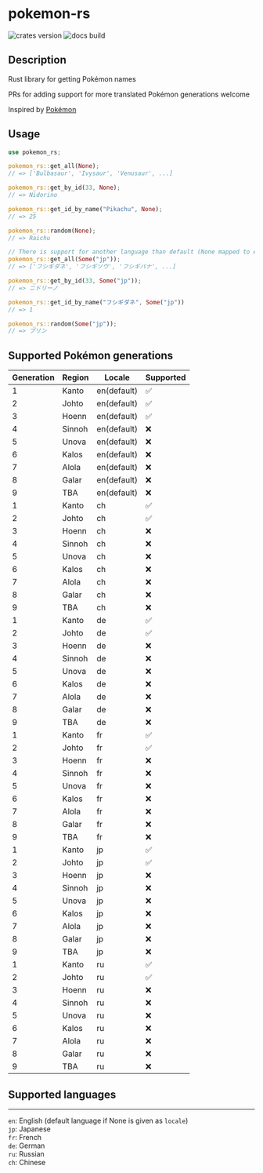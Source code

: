 # pokemon-rs

![crates version](https://img.shields.io/crates/v/pokemon-rs.svg?style=flat-square)
![docs build](https://img.shields.io/docsrs/pokemon-rs)

## Description

Rust library for getting Pokémon names

PRs for adding support for more translated Pokémon generations welcome
  
Inspired by [Pokémon](https://github.com/sindresorhus/pokemon)  
  
## Usage

```rust
use pokemon_rs;

pokemon_rs::get_all(None);
// => ['Bulbasaur', 'Ivysaur', 'Venusaur', ...]

pokemon_rs::get_by_id(33, None);
// => Nidorino

pokemon_rs::get_id_by_name("Pikachu", None);
// => 25

pokemon_rs::random(None);
// => Raichu

// There is support for another language than default (None mapped to en) that can be given, like `Some("jp")`):
pokemon_rs::get_all(Some("jp"));
// => ['フシギダネ', 'フシギソウ', 'フシギバナ', ...]

pokemon_rs::get_by_id(33, Some("jp"));
// => ニドリーノ

pokemon_rs::get_id_by_name("フシギダネ", Some("jp"))
// => 1

pokemon_rs::random(Some("jp"));
// => プリン
```

## Supported Pokémon generations

|  Generation  |  Region  |  Locale  | Supported |
| --- | --- | --- | --- |
| 1 | Kanto | en(default) | ✅ |
| 2 | Johto | en(default) | ✅ |
| 3 | Hoenn | en(default) | ✅ |
| 4 | Sinnoh | en(default) | ❌ |
| 5 | Unova | en(default) | ❌ |
| 6 | Kalos | en(default) | ❌ |
| 7 | Alola  | en(default) | ❌ |
| 8 | Galar  | en(default) | ❌ |
| 9 | TBA  | en(default) | ❌ |
| 1 | Kanto | ch | ✅ |
| 2 | Johto  | ch | ✅ |
| 3 | Hoenn  | ch | ❌ |
| 4 | Sinnoh | ch | ❌ |
| 5 | Unova | ch | ❌ |
| 6 | Kalos | ch | ❌ |
| 7 | Alola  | ch | ❌ |
| 8 | Galar  | ch | ❌ |
| 9 | TBA | ch | ❌ |
| 1 | Kanto | de | ✅ |
| 2 | Johto | de | ✅ |
| 3 | Hoenn | de | ❌ |
| 4 | Sinnoh | de | ❌ |
| 5 | Unova | de | ❌ |
| 6 | Kalos | de | ❌ |
| 7 | Alola | de | ❌ |
| 8 | Galar | de | ❌ |
| 9 | TBA | de | ❌ |
| 1 | Kanto | fr | ✅ |
| 2 | Johto | fr | ✅ |
| 3 | Hoenn | fr | ❌ |
| 4 | Sinnoh | fr | ❌ |
| 5 | Unova | fr | ❌ |
| 6 | Kalos | fr | ❌ |
| 7 | Alola | fr | ❌ |
| 8 | Galar | fr | ❌ |
| 9 | TBA | fr | ❌ |
| 1 | Kanto | jp | ✅ |
| 2 | Johto | jp | ✅ |
| 3 | Hoenn | jp | ❌ |
| 4 | Sinnoh | jp | ❌ |
| 5 | Unova | jp | ❌ |
| 6 | Kalos | jp | ❌ |
| 7 | Alola | jp | ❌ |
| 8 | Galar | jp | ❌ |
| 9 | TBA | jp | ❌ |
| 1 | Kanto | ru | ✅ |
| 2 | Johto | ru | ✅ |
| 3 | Hoenn | ru | ❌ |
| 4 | Sinnoh | ru | ❌ |
| 5 | Unova | ru | ❌ |
| 6 | Kalos | ru | ❌ |
| 7 | Alola | ru | ❌ |
| 8 | Galar | ru | ❌ |
| 9 | TBA | ru | ❌ |

## Supported languages

---
`en`: English (default language if None is given as `locale`)  
`jp`: Japanese  
`fr`: French  
`de`: German  
`ru`: Russian  
`ch`: Chinese  
